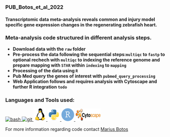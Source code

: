 ### PUB_Botos_et_al_2022
#### Transcriptomic data meta-analysis reveals common and injury model specific gene expression changes in the regenerating zebrafish heart.

### **Meta-analysis code structured in different analysis steps.**

* **Download data with the `raw` folder**
* **Pre-process the data following the sequential steps:`multiqc` to `fastp` to optional rechech with `multiqc` to indexing the reference genome and prepare mapping with `STAR` within `indexing` to `mapping`**
* **Processing of the data using `R`**
* **Pub Med query the genes of interest with `pubmed_query_processing`**
* **Web Application follows and requires analysis with Cytoscape and further R integration `todo`**

<h3 align="left">Languages and Tools used:</h3>
 <p align="left"> <a href="https://www.gnu.org/software/bash/" target="_blank" rel="noreferrer"> <img src="https://www.vectorlogo.zone/logos/gnu_bash/gnu_bash-icon.svg" alt="bash" width="40" height="40"/> </a> <a href="https://git-scm.com/" target="_blank" rel="noreferrer"> <img src="https://www.vectorlogo.zone/logos/git-scm/git-scm-icon.svg" alt="git" width="40" height="40"/> </a> <a href="https://www.linux.org/" target="_blank" rel="noreferrer"> <img src="https://raw.githubusercontent.com/devicons/devicon/master/icons/linux/linux-original.svg" alt="linux" width="40" height    ="40"/> </a> <a href="https://www.python.org" target="_blank" rel="noreferrer"> <img src="https://raw.githubusercontent.com/devicons/devicon/master/icons/python/python-original.svg" alt="python" width="40" height="40"/> </a> <a href="https://www.rstudio.com" target="_blank" rel="noreferrer"> <img src="www/rstudio-icon.png" alt="rstudio" width="40" height="40"/> </a> <a href="https://cytoscape.org" target="_blank" rel="noreferrer"> <img src="www/cytoscape-logo.png" alt="cytoscape" width="80" height="40"/> </a>


For more information regarding code contact [Marius Botos](https://sporgelum.github.io/)
